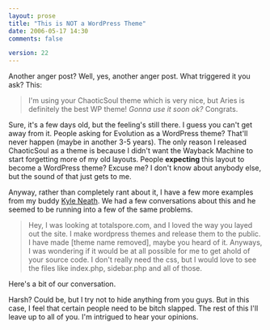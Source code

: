 ```yaml
---
layout: prose
title: "This is NOT a WordPress Theme"
date: 2006-05-17 14:30
comments: false

version: 22
---
```


Another anger post? Well, yes, another anger post. What triggered it you ask? This:

> I'm using your ChaoticSoul theme which is very nice, but Aries is definitely the best WP theme! *Gonna use it soon ok?* Congrats.

Sure, it's a few days old, but the feeling's still there. I guess you can't get away from it. People asking for Evolution as a WordPress theme? That'll never happen (maybe in another 3-5 years). The only reason I released ChaoticSoul as a theme is because I didn't want the Wayback Machine to start forgetting more of my old layouts. People **expecting** this layout to become a WordPress theme? Excuse me? I don't know about anybody else, but the sound of that just gets to me.

Anyway, rather than completely rant about it, I have a few more examples from my buddy [Kyle Neath][1]. We had a few conversations about this and he seemed to be running into a few of the same problems.

> Hey, I was looking at totalspore.com, and I loved the way you layed out the site. I make wordpress themes and release them to the public. I have made [theme name removed], maybe you heard of it. Anyways, I was wondering if it would be at all possible for me to get ahold of your source code. I don't really need the css, but I would love to see the files like index.php, sidebar.php and all of those.

Here's a bit of our conversation.

<dialog>
<dt>Kyle</dt>
<dd>Well, I dunno it's weird I feel there's a distict difference between a deisgn and a template... comparing something like k2/hemingway/squible to something like my site, or totalspore</dd>
<dt>Kyle</dt>
<dd>like... for example, I would say something like what Jeff Croft has: [http://www2.jeffcroft.com/][2] is a design based on a template like hemingway: [http://www.warpspire.com/hemingway_example/][3]</dd>
<dt>Kyle</dt>
<dd>I've always seen a distinct difference between the two.. so when someone says "Can I download your Warpspire theme?" it bugs me</dd>
<dt>Bryan</dt>
<dd>I guess I'm more focusing on the fact that they call Warpspire a theme.</dd>
<dt>Bryan</dt>
<dd>Somebody left me a comment that said, "I can't wait to use Aries," to that effect at least.</dd>
<dt>Kyle</dt>
<dd>Exactly what I mean</dd>
<dt>Kyle</dt>
<dd>like, I could easily see a theme *based* off Aries</dd>
<dt>Kyle</dt>
<dd>but Aries is your design</dd>
<dt>Kyle</dt>
<dd>not a theme</dd>
<dt>Bryan</dt>
<dd>And therefore, it'll never happen.</dd>
<dt>Bryan</dt>
<dd>But they expect it to.</dd>
<dt>Bryan</dt>
<dd>Yes, but I don't think people should expect anything to be available as a template. Where's the fucking originality in that?</dd>
<dt>Kyle</dt>
<dd>I guess just because it's a set of templates (be it wordpress, MT, or HTML) doesn't mean it's a theme to download</dd>
<dt>Bryan</dt>
<dd>Yep.</dd>
<dt>Kyle</dt>
<dd>themes are sets of templates that authors willingly release</dd>
<dt>Kyle</dt>
<dd>That's why I think most wordpress "themes" fail... in that they're not really themes, they're designs</dd>
<dt>Kyle</dt>
<dd>That's why Kubrick became so popular... it was a great starting point that allowed easy customization on top of it</dd>
<dt>Kyle</dt>
<dd>be it header, or other</dd>
<dt>Bryan</dt>
<dd>Indeed.</dd>
<dt>Kyle</dt>
<dd>People just need more originality in their life :)</dd>
<dt>Bryan</dt>
<dd>Yeah.</dd>
<dt>Bryan</dt>
<dd>I mean, it wasn't like this years ago.</dd>
<dt>Bryan</dt>
<dd>People have been ... I dunno, warped into thinking that they can view anything based off a blogging platform as something that they can use on their own site.</dd>
<dt>Kyle</dt>
<dd>There weren't this many people blogging years ago :)</dd>
<dt>Bryan</dt>
<dd>Rather than using it as inspiration to drive them, they want the work done for them.</dd>
<dt>Bryan</dt>
<dd>Still, design is design.</dd>
<dt>Kyle</dt>
<dd>I guess you have to realize that there's a surge of people blogging that can't design.</dd>
<dt>Kyle</dt>
<dd>Howevver, they should realize that designs are designs, and templates are templates</dd>
<dt>Bryan</dt>
<dd>True, but can't they have some dignity to realize the difference?</dd>
</dialog>

Harsh? Could be, but I try not to hide anything from you guys. But in this case, I feel that certain people need to be bitch slapped. The rest of this I'll leave up to all of you. I'm intrigued to hear your opinions.

[1]: http://warpspire.com/
[2]: http://www2.jeffcroft.com/
[3]: http://www.warpspire.com/hemingway_example/
